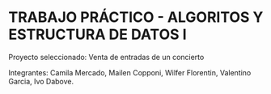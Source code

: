 # TRABAJO PRÁCTICO - ALGORITOS Y ESTRUCTURA DE DATOS I

Proyecto seleccionado: Venta de entradas de un concierto

Integrantes: Camila Mercado, Mailen Copponi, Wilfer Florentin, Valentino Garcia, Ivo Dabove.
